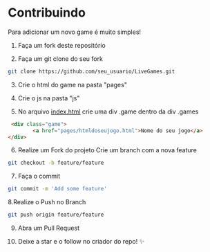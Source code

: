 # Contribuindo

Para adicionar um novo game é muito simples!

1. Faça um fork deste repositório

1. Faça um git clone do seu fork
```bash
git clone https://github.com/seu_usuario/LiveGames.git
```
3. Crie o html do game na pasta "pages"

1. Crie o js na pasta "js"

1. No arquivo [index.html](./index.html) crie uma div .game dentro da div .games
```html
 <div class="game">
        <a href="pages/htmldoseujogo.html">Nome do seu jogo</a>
</div>
```

6. Realize um Fork do projeto Crie um branch com a nova feature

```bash
git checkout -b feature/feature
```
7. Faça o commit
```bash
git commit -m 'Add some feature'
```
8.Realize o Push no Branch
```bash
git push origin feature/feature
```
9. Abra um Pull Request

10. Deixe a star e o follow no criador do repo! ✨